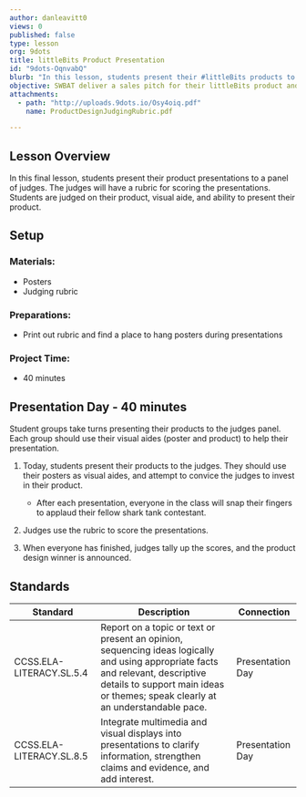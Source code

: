 ```yaml
---
author: danleavitt0
views: 0
published: false
type: lesson
org: 9dots
title: littleBits Product Presentation
id: "9dots-OqnvabQ"
blurb: "In this lesson, students present their #littleBits products to a panel of judges using their notes and visual aide #CCSS-ELA-LITERACY-SL-5-4"
objective: SWBAT deliver a sales pitch for their littleBits product and effectively use visual aides during their presentation.
attachments: 
  - path: "http://uploads.9dots.io/Osy4oiq.pdf"
    name: ProductDesignJudgingRubric.pdf

---
```


## Lesson Overview
In this final lesson, students present their product presentations to a panel of judges. The judges will have a rubric for scoring the presentations. Students are judged on their product, visual aide, and ability to present their product.

## Setup

### Materials:

- Posters
- Judging rubric

### Preparations:

- Print out rubric and find a place to hang posters during presentations

### Project Time:

- 40 minutes

## Presentation Day - 40 minutes
Student groups take turns presenting their products to the judges panel. Each group should use their visual aides (poster and product) to help their presentation.

1. Today, students present their products to the judges. They should use their posters as visual aides, and attempt to convice the judges to invest in their product. 
	- After each presentation, everyone in the class will snap their fingers to applaud their fellow shark tank contestant. 
 
2. Judges use the rubric to score the presentations.
    
3. When everyone has finished, judges tally up the scores, and the product design winner is announced.

## Standards

Standard | Description | Connection
---------|-------------| -------
CCSS.ELA-LITERACY.SL.5.4 | Report on a topic or text or present an opinion, sequencing ideas logically and using appropriate facts and relevant, descriptive details to support main ideas or themes; speak clearly at an understandable pace. | Presentation Day
CCSS.ELA-LITERACY.SL.8.5 | Integrate multimedia and visual displays into presentations to clarify information, strengthen claims and evidence, and add interest. | Presentation Day
